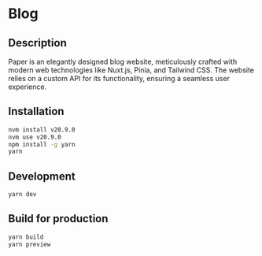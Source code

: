 # Blog

## Description

Paper is an elegantly designed blog website, meticulously crafted with modern web technologies like Nuxt.js, Pinia, and Tailwind CSS. The website relies on a custom API for its functionality, ensuring a seamless user experience.

## Installation

```bash
nvm install v20.9.0
nvm use v20.9.0
npm install -g yarn
yarn
```

## Development

```bash
yarn dev
```

## Build for production

```bash
yarn build
yarn preview
```
